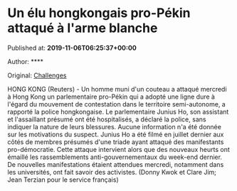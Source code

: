 
# Un élu hongkongais pro-Pékin attaqué à l'arme blanche

Published at: **2019-11-06T06:25:37+00:00**

Author: ****

Original: [Challenges](https://www.challenges.fr/monde/un-elu-hongkongais-pro-pekin-attaque-a-l-arme-blanche_683338)

HONG KONG (Reuters) - Un homme muni d'un couteau a attaqué mercredi à Hong Kong un parlementaire pro-Pékin qui a adopté une ligne dure à l'égard du mouvement de contestation dans le territoire semi-autonome, a rapporté la police hongkongaise.
Le parlementaire Junius Ho, son assistant et l'assaillant présumé ont été hospitalisés, a déclaré la police, sans indiquer la nature de leurs blessures.
Aucune information n'a été donnée sur les motivations du suspect.
Junius Ho a été filmé en juillet dernier aux côtés de membres présumés d'une triade ayant attaqué des manifestants pro-démocratie.
Cette attaque intervient alors que des nouveaux heurts ont émaillé les rassemblements anti-gouvernementaux du week-end dernier.
De nouvelles manifestations étaient attendues mercredi, notamment dans les universités, ont fait savoir des activistes.
(Donny Kwok et Clare Jim; Jean Terzian pour le service français)
